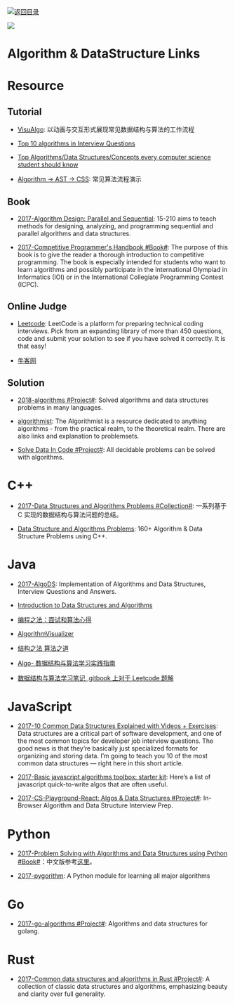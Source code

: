 [![返回目录](https://parg.co/UGo)](https://github.com/wxyyxc1992/Awesome-Links)

![](https://cdn-images-1.medium.com/max/2000/0*I5vtdhUqmRJ1zI1e.jpg)

# Algorithm & DataStructure Links

# Resource

## Tutorial

* [VisuAlgo](http://visualgo.net/?ref=webdesignernews.com&_branch_match_id=296605835303953850): 以动画与交互形式展现常见数据结构与算法的工作流程

* [Top 10 algorithms in Interview Questions](http://www.geeksforgeeks.org/top-10-algorithms-in-interview-questions)

* [Top Algorithms/Data Structures/Concepts every computer science student should know](https://techiedelight.quora.com/Top-Algorithms-Data-Structures-Concepts-every-computer-science-student-should-know)

* [Algorithm → AST → CSS](https://github.com/skidding/illustrated-algorithms): 常见算法流程演示

## Book

* [2017-Algorithm Design: Parallel and Sequential](http://www.parallel-algorithms-book.com/): 15-210 aims to teach methods for designing, analyzing, and programming sequential and parallel algorithms and data structures.

- [2017-Competitive Programmer's Handbook #Book#](https://cses.fi/book.html): The purpose of this book is to give the reader a thorough introduction to competitive programming. The book is especially intended for students who want to learn algorithms and possibly participate in the International Olympiad in Informatics (IOI) or in the International Collegiate Programming Contest (ICPC).

## Online Judge

* [Leetcode](https://leetcode.com/): LeetCode is a platform for preparing technical coding interviews. Pick from an expanding library of more than 450 questions, code and submit your solution to see if you have solved it correctly. It is that easy!

* [牛客网]()

## Solution

* [2018-algorithms #Project#](https://github.com/marcosfede/algorithms): Solved algorithms and data structures problems in many languages.

* [algorithmist](http://www.algorithmist.com/index.php/Main_Page):
  The Algorithmist is a resource dedicated to anything algorithms - from the practical realm, to the theoretical realm. There are also links and explanation to problemsets.

* [Solve Data In Code #Project#](https://github.com/espadrine/Solve-Data-In-Code): All decidable problems can be solved with algorithms.

# C++

* [2017-Data Structures and Algorithms Problems #Collection#](http://www.techiedelight.com/list-of-problems/): 一系列基于 C 实现的数据结构与算法问题的总结。

- [Data Structure and Algorithms Problems](https://parg.co/UVm): 160+ Algorithm & Data Structure Problems using C++.

# Java

* [2017-AlgoDS](https://github.com/sherxon/AlgoDS): Implementation of Algorithms and Data Structures, Interview Questions and Answers.

- [Introduction to Data Structures and Algorithms](http://www.idevelopment.info/data/Programming/data_structures/overview/Data_Structures_Algorithms_Introduction.shtml)

* [编程之法：面试和算法心得](https://github.com/julycoding/The-Art-Of-Programming-By-July/blob/master/ebook/zh/Readme.md)

- [AlgorithmVisualizer](https://github.com/parkjs814/AlgorithmVisualizer)

* [结构之法 算法之道](http://blog.csdn.net/v_july_v)

* [Algo- 数据结构与算法学习实践指南](https://github.com/absfree/Algo)

* [数据结构与算法学习笔记 ,gitbook 上对于 Leetcode 题解](https://www.gitbook.com/book/yuanbin/algorithm/details)

# JavaScript

* [2017-10 Common Data Structures Explained with Videos + Exercises](https://parg.co/bIC): Data structures are a critical part of software development, and one of the most common topics for developer job interview questions. The good news is that they’re basically just specialized formats for organizing and storing data. I’m going to teach you 10 of the most common data structures — right here in this short article.

- [2017-Basic javascript algorithms toolbox: starter kit](https://parg.co/b75): Here’s a list of javascript quick-to-write algos that are often useful.

- [2017-CS-Playground-React: Algos & Data Structures #Project#](https://parg.co/UZd): In-Browser Algorithm and Data Structure Interview Prep.

# Python

* [2017-Problem Solving with Algorithms and Data Structures using Python #Book#](http://6me.us/jgWZ)：中文版参考[这里](https://github.com/facert/python-data-structure-cn)。

- [2017-pygorithm](https://github.com/OmkarPathak/pygorithm): A Python module for learning all major algorithms

# Go

* [2017-go-algorithms #Project#](https://github.com/0xAX/go-algorithms): Algorithms and data structures for golang.

# Rust

* [2017-Common data structures and algorithms in Rust #Project#](https://github.com/EbTech/rust-algorithms): A collection of classic data structures and algorithms, emphasizing beauty and clarity over full generality.
